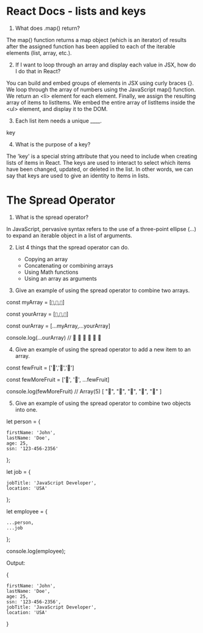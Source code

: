 # React Docs - lists and keys

1. What does .map() return?

The map() function returns a map object (which is an iterator) of results after the assigned function has been applied to each of the iterable elements (list, array, etc.).

2. If I want to loop through an array and display each value in JSX, how do I do that in React?

You can build and embed groups of elements in JSX using curly braces {}. We loop through the array of numbers using the JavaScript map() function. We return an &lt;li> element for each element. Finally, we assign the resulting array of items to listItems. We embed the entire array of listItems inside the &lt;ul> element, and display it to the DOM.

3. Each list item needs a unique ____.

key

4. What is the purpose of a key?

The 'key' is a special string attribute that you need to include when creating lists of items in React. The keys are used to interact to select which items have been changed, updated, or deleted in the list. In other words, we can say that keys are used to give an identity to items in lists.

# The Spread Operator

1. What is the spread operator?

In JavaScript, pervasive syntax refers to the use of a three-point ellipse (...) to expand an iterable object in a list of arguments.

2. List 4 things that the spread operator can do.
   * Copying an array
   * Concatenating or combining arrays
   * Using Math functions
   * Using an array as arguments

3. Give an example of using the spread operator to combine two arrays.

const myArray = [`🤪`,`🐻`,`🎌`]

const yourArray = [`🙂`,`🤗`,`🤩`]

const ourArray = [...myArray,...yourArray]

console.log(...ourArray) // 🤪 🐻 🎌 🙂 🤗 🤩

4. Give an example of using the spread operator to add a new item to an array.

const fewFruit = ['🍏','🍊','🍌']

const fewMoreFruit = ['🍉', '🍍', ...fewFruit]

console.log(fewMoreFruit) //  Array(5) [ "🍉", "🍍", "🍏", "🍊", "🍌" ]

5. Give an example of using the spread operator to combine two objects into one.

let person = {

    firstName: 'John',
    lastName: 'Doe',
    age: 25,
    ssn: '123-456-2356'
};


let job = {

    jobTitle: 'JavaScript Developer',
    location: 'USA'
};

let employee = {

    ...person,
    ...job
};

console.log(employee);

Output:

{

    firstName: 'John',
    lastName: 'Doe',
    age: 25,
    ssn: '123-456-2356',
    jobTitle: 'JavaScript Developer',
    location: 'USA'
}


